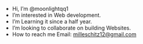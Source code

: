 - Hi, I’m @moonlightqq1
- I’m interested in Web development. 
- I’m Learning it since a half year.
- I’m looking to collaborate on building Websites. 
- How to reach me 
Email: milleschitz12@gmail.com

<!---
moonlightqq1/moonlightqq1 is a ✨ special ✨ repository because its `README.md` (this file) appears on your GitHub profile.
You can click the Preview link to take a look at your changes.
--->
